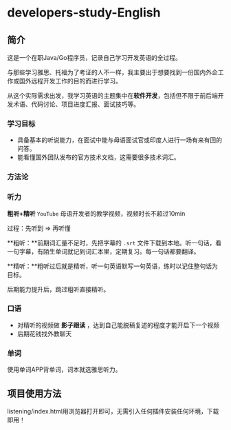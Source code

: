 # developers-study-English
## 简介

这是一个在职Java/Go程序员，记录自己学习开发英语的全过程。

与那些学习雅思、托福为了考证的人不一样，我主要出于想要找到一份国内外企工作或国外远程开发工作的目的而进行学习。

从这个实际需求出发，我学习英语的主题集中在**软件开发**，包括但不限于前后端开发术语、代码讨论、项目进度汇报、面试技巧等。



### **学习目标**

- 具备基本的听说能力，在面试中能与母语面试官或印度人进行一场有来有回的问答。
- 能看懂国外团队发布的官方技术文档，这需要很多技术词汇。

### 方法论



### 听力

**粗听+精听** `YouTube` 母语开发者的教学视频，视频时长不超过10min

过程：先听到 => 再听懂

**粗听：**前期词汇量不足时，先把字幕的 `.srt` 文件下载到本地。听一句话，看一句字幕，有陌生单词就记到词汇本里，定期复习。每一句话都要翻译。

**精听：**粗听过后就是精听，听一句英语默写一句英语，练时以记住整句话为目标。

后期能力提升后，跳过粗听直接精听。



### 口语

- 对精听的视频做 **影子跟读** ，达到自己能脱稿复述的程度才能开启下一个视频
- 后期花钱找外教聊天



### 单词

使用单词APP背单词，词本就选雅思听力。



## 项目使用方法

listening/index.html用浏览器打开即可，无需引入任何插件安装任何环境，下载即用！